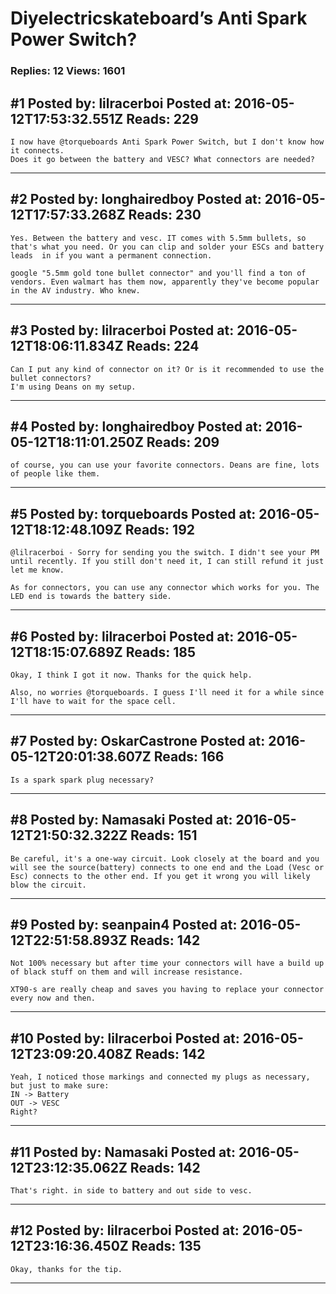 # Diyelectricskateboard&rsquo;s Anti Spark Power Switch?

### Replies: 12 Views: 1601

## \#1 Posted by: lilracerboi Posted at: 2016-05-12T17:53:32.551Z Reads: 229

```
I now have @torqueboards Anti Spark Power Switch, but I don't know how it connects.
Does it go between the battery and VESC? What connectors are needed?
```

---
## \#2 Posted by: longhairedboy Posted at: 2016-05-12T17:57:33.268Z Reads: 230

```
Yes. Between the battery and vesc. IT comes with 5.5mm bullets, so that's what you need. Or you can clip and solder your ESCs and battery leads  in if you want a permanent connection. 

google "5.5mm gold tone bullet connector" and you'll find a ton of vendors. Even walmart has them now, apparently they've become popular in the AV industry. Who knew.
```

---
## \#3 Posted by: lilracerboi Posted at: 2016-05-12T18:06:11.834Z Reads: 224

```
Can I put any kind of connector on it? Or is it recommended to use the bullet connectors?
I'm using Deans on my setup.
```

---
## \#4 Posted by: longhairedboy Posted at: 2016-05-12T18:11:01.250Z Reads: 209

```
of course, you can use your favorite connectors. Deans are fine, lots of people like them.
```

---
## \#5 Posted by: torqueboards Posted at: 2016-05-12T18:12:48.109Z Reads: 192

```
@lilracerboi - Sorry for sending you the switch. I didn't see your PM until recently. If you still don't need it, I can still refund it just let me know.

As for connectors, you can use any connector which works for you. The LED end is towards the battery side.
```

---
## \#6 Posted by: lilracerboi Posted at: 2016-05-12T18:15:07.689Z Reads: 185

```
Okay, I think I got it now. Thanks for the quick help.

Also, no worries @torqueboards. I guess I'll need it for a while since I'll have to wait for the space cell.
```

---
## \#7 Posted by: OskarCastrone Posted at: 2016-05-12T20:01:38.607Z Reads: 166

```
Is a spark spark plug necessary?
```

---
## \#8 Posted by: Namasaki Posted at: 2016-05-12T21:50:32.322Z Reads: 151

```
Be careful, it's a one-way circuit. Look closely at the board and you will see the source(battery) connects to one end and the Load (Vesc or Esc) connects to the other end. If you get it wrong you will likely blow the circuit.
```

---
## \#9 Posted by: seanpain4 Posted at: 2016-05-12T22:51:58.893Z Reads: 142

```
Not 100% necessary but after time your connectors will have a build up of black stuff on them and will increase resistance. 

XT90-s are really cheap and saves you having to replace your connector every now and then.
```

---
## \#10 Posted by: lilracerboi Posted at: 2016-05-12T23:09:20.408Z Reads: 142

```
Yeah, I noticed those markings and connected my plugs as necessary, but just to make sure:
IN -> Battery
OUT -> VESC
Right?
```

---
## \#11 Posted by: Namasaki Posted at: 2016-05-12T23:12:35.062Z Reads: 142

```
That's right. in side to battery and out side to vesc.
```

---
## \#12 Posted by: lilracerboi Posted at: 2016-05-12T23:16:36.450Z Reads: 135

```
Okay, thanks for the tip.
```

---
